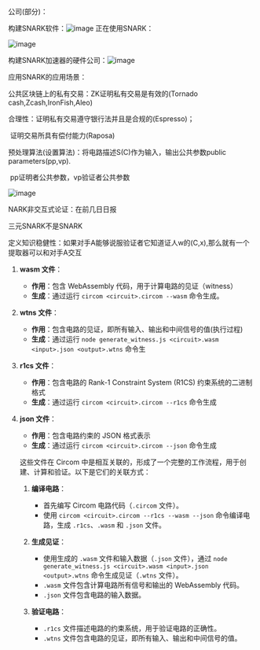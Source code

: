 公司(部分)：

构建SNARK软件：![image](https://github.com/user-attachments/assets/c4ba95e1-ada9-4fdb-ac8d-b26eebe5ddd7)
正在使用SNARK：

![image](https://github.com/user-attachments/assets/337d6423-116c-44a6-8e20-c645c4394cb9)


构建SNARK加速器的硬件公司：![image](https://github.com/user-attachments/assets/8981574f-62a2-4cdc-8691-da902ca8076d)


应用SNARK的应用场景：

公共区块链上的私有交易：ZK证明私有交易是有效的(Tornado cash,Zcash,IronFish,Aleo)

合理性：证明私有交易遵守银行法并且是合规的(Espresso)；

​               证明交易所具有偿付能力(Raposa)

预处理算法(设置算法)：将电路描述S(C)作为输入，输出公共参数public parameters(pp,vp).

​                                         pp证明者公共参数，vp验证者公共参数

![image](https://github.com/user-attachments/assets/2803fea0-5e80-4d64-a96f-03c4101f8219)


NARK非交互式论证：在前几日日报

三元SNARK不是SNARK

定义知识稳健性：如果对手A能够说服验证者它知道证人w的(C,x),那么就有一个提取器可以和对手A交互



1. **wasm 文件**：

   - **作用**：包含 WebAssembly 代码，用于计算电路的见证（witness）
   - **生成**：通过运行 `circom <circuit>.circom --wasm` 命令生成。

2. **wtns 文件**：

   - **作用**：包含电路的见证，即所有输入、输出和中间信号的值(执行过程)
   - **生成**：通过运行 `node generate_witness.js <circuit>.wasm <input>.json <output>.wtns` 命令生

3. **r1cs 文件**：

   - **作用**：包含电路的 Rank-1 Constraint System (R1CS) 约束系统的二进制格式
   - **生成**：通过运行 `circom <circuit>.circom --r1cs` 命令生成

4. **json 文件**：

   - **作用**：包含电路约束的 JSON 格式表示
   - **生成**：通过运行 `circom <circuit>.circom --json` 命令生成

   这些文件在 Circom 中是相互关联的，形成了一个完整的工作流程，用于创建、计算和验证。以下是它们的关联方式：

   1. **编译电路**：

      - 首先编写 Circom 电路代码（`.circom` 文件）。
      - 使用 `circom <circuit>.circom --r1cs --wasm --json` 命令编译电路，生成 `.r1cs`、`.wasm` 和 `.json` 文件。

   2. **生成见证**：

      - 使用生成的 `.wasm` 文件和输入数据（`.json` 文件），通过 `node generate_witness.js <circuit>.wasm <input>.json <output>.wtns` 命令生成见证（`.wtns` 文件）。
      - `.wasm` 文件包含计算电路所有信号和输出的 WebAssembly 代码。
      - `.json` 文件包含电路的输入数据。

   3. **验证电路**：

      - `.r1cs` 文件描述电路的约束系统，用于验证电路的正确性。
      - `.wtns` 文件包含电路的见证，即所有输入、输出和中间信号的值。

      

   

   ​              



​                 

​              
